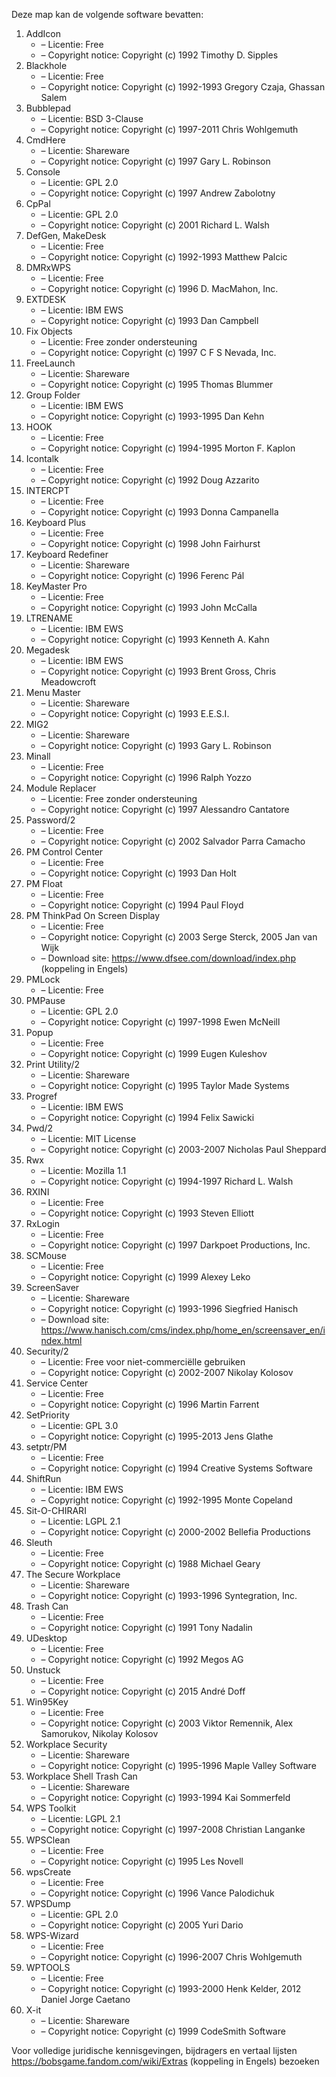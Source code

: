 ﻿Deze map kan de volgende software bevatten:

1. AddIcon
   - – Licentie: Free
   - – Copyright notice: Copyright (c) 1992 Timothy D. Sipples
3. Blackhole
   - – Licentie: Free
   - – Copyright notice: Copyright (c) 1992-1993 Gregory Czaja, Ghassan Salem
4. Bubblepad
   - – Licentie: BSD 3-Clause
   - – Copyright notice: Copyright (c) 1997-2011 Chris Wohlgemuth
5. CmdHere
   - – Licentie: Shareware
   - – Copyright notice: Copyright (c) 1997 Gary L. Robinson
6. Console
   - – Licentie: GPL 2.0
   - – Copyright notice: Copyright (c) 1997 Andrew Zabolotny
7. CpPal
   - – Licentie: GPL 2.0
   - – Copyright notice: Copyright (c) 2001 Richard L. Walsh
8. DefGen, MakeDesk
   - – Licentie: Free
   - – Copyright notice: Copyright (c) 1992-1993 Matthew Palcic
9. DMRxWPS
    - – Licentie: Free
    - – Copyright notice: Copyright (c) 1996 D. MacMahon, Inc.
10. EXTDESK
    - – Licentie: IBM EWS
    - – Copyright notice: Copyright (c) 1993 Dan Campbell
11. Fix Objects
    - – Licentie: Free zonder ondersteuning
    - – Copyright notice: Copyright (c) 1997 C F S Nevada, Inc.
12. FreeLaunch
    - – Licentie: Shareware
    - – Copyright notice: Copyright (c) 1995 Thomas Blummer
13. Group Folder
    - – Licentie: IBM EWS
    - – Copyright notice: Copyright (c) 1993-1995 Dan Kehn
14. HOOK
    - – Licentie: Free
    - – Copyright notice: Copyright (c) 1994-1995 Morton F. Kaplon
15. Icontalk
    - – Licentie: Free
    - – Copyright notice: Copyright (c) 1992 Doug Azzarito
16. INTERCPT
    - – Licentie: Free
    - – Copyright notice: Copyright (c) 1993 Donna Campanella
17. Keyboard Plus
    - – Licentie: Free
    - – Copyright notice: Copyright (c) 1998 John Fairhurst
18. Keyboard Redefiner
    - – Licentie: Shareware
    - – Copyright notice: Copyright (c) 1996 Ferenc Pál
19. KeyMaster Pro
    - – Licentie: Free
    - – Copyright notice: Copyright (c) 1993 John McCalla
20. LTRENAME
    - – Licentie: IBM EWS
    - – Copyright notice: Copyright (c) 1993 Kenneth A. Kahn
21. Megadesk
    - – Licentie: IBM EWS
    - – Copyright notice: Copyright (c) 1993 Brent Gross, Chris Meadowcroft
22. Menu Master
    - – Licentie: Shareware
    - – Copyright notice: Copyright (c) 1993 E.E.S.I.
23. MIG2
    - – Licentie: Shareware
    - – Copyright notice: Copyright (c) 1993 Gary L. Robinson
24. Minall
    - – Licentie: Free
    - – Copyright notice: Copyright (c) 1996 Ralph Yozzo
25. Module Replacer
    - – Licentie: Free zonder ondersteuning
    - – Copyright notice: Copyright (c) 1997 Alessandro Cantatore
26. Password/2
    - – Licentie: Free
    - – Copyright notice: Copyright (c) 2002 Salvador Parra Camacho
27. PM Control Center
    - – Licentie: Free
    - – Copyright notice: Copyright (c) 1993 Dan Holt
28. PM Float
    - – Licentie: Free
    - – Copyright notice: Copyright (c) 1994 Paul Floyd
29. PM ThinkPad On Screen Display
    - – Licentie: Free
    - – Copyright notice: Copyright (c) 2003 Serge Sterck, 2005 Jan van Wijk
    - – Download site: https://www.dfsee.com/download/index.php (koppeling in Engels)
30. PMLock
    - – Licentie: Free
31. PMPause
    - – Licentie: GPL 2.0
    - – Copyright notice: Copyright (c) 1997-1998 Ewen McNeill
32. Popup
    - – Licentie: Free
    - – Copyright notice: Copyright (c) 1999 Eugen Kuleshov
33. Print Utility/2
    - – Licentie: Shareware
    - – Copyright notice: Copyright (c) 1995 Taylor Made Systems
34. Progref
    - – Licentie: IBM EWS
    - – Copyright notice: Copyright (c) 1994 Felix Sawicki
35. Pwd/2
    - – Licentie: MIT License
    - – Copyright notice: Copyright (c) 2003-2007 Nicholas Paul Sheppard
36. Rwx
    - – Licentie: Mozilla 1.1
    - – Copyright notice: Copyright (c) 1994-1997 Richard L. Walsh
37. RXINI
    - – Licentie: Free
    - – Copyright notice: Copyright (c) 1993 Steven Elliott
38. RxLogin
    - – Licentie: Free
    - – Copyright notice: Copyright (c) 1997 Darkpoet Productions, Inc.
39. SCMouse
    - – Licentie: Free
    - – Copyright notice: Copyright (c) 1999 Alexey Leko
40. ScreenSaver
    - – Licentie: Shareware
    - – Copyright notice: Copyright (c) 1993-1996 Siegfried Hanisch
    - – Download site: https://www.hanisch.com/cms/index.php/home_en/screensaver_en/index.html
41. Security/2
    - – Licentie: Free voor niet-commerciëlle gebruiken
    - – Copyright notice: Copyright (c) 2002-2007 Nikolay Kolosov
42. Service Center
    - – Licentie: Free
    - – Copyright notice: Copyright (c) 1996 Martin Farrent
43. SetPriority
    - – Licentie: GPL 3.0
    - – Copyright notice: Copyright (c) 1995-2013 Jens Glathe
44. setptr/PM
    - – Licentie: Free
    - – Copyright notice: Copyright (c) 1994 Creative Systems Software
45. ShiftRun
    - – Licentie: IBM EWS
    - – Copyright notice: Copyright (c) 1992-1995 Monte Copeland
46. Sit-O-CHIRARI
    - – Licentie: LGPL 2.1
    - – Copyright notice: Copyright (c) 2000-2002 Bellefia Productions
47. Sleuth
    - – Licentie: Free
    - – Copyright notice: Copyright (c) 1988 Michael Geary
48. The Secure Workplace
    - – Licentie: Shareware
    - – Copyright notice: Copyright (c) 1993-1996 Syntegration, Inc.
49. Trash Can
    - – Licentie: Free
    - – Copyright notice: Copyright (c) 1991 Tony Nadalin
50. UDesktop
    - – Licentie: Free
    - – Copyright notice: Copyright (c) 1992 Megos AG
51. Unstuck
    - – Licentie: Free
    - – Copyright notice: Copyright (c) 2015 André Doff
52. Win95Key
    - – Licentie: Free
    - – Copyright notice: Copyright (c) 2003 Viktor Remennik, Alex Samorukov, Nikolay Kolosov
53. Workplace Security
    - – Licentie: Shareware
    - – Copyright notice: Copyright (c) 1995-1996 Maple Valley Software
54. Workplace Shell Trash Can
    - – Licentie: Shareware
    - – Copyright notice: Copyright (c) 1993-1994 Kai Sommerfeld
55. WPS Toolkit
    - – Licentie: LGPL 2.1
    - – Copyright notice: Copyright (c) 1997-2008 Christian Langanke
56. WPSClean
    - – Licentie: Free
    - – Copyright notice: Copyright (c) 1995 Les Novell
57. wpsCreate
    - – Licentie: Free
    - – Copyright notice: Copyright (c) 1996 Vance Palodichuk
58. WPSDump
    - – Licentie: GPL 2.0
    - – Copyright notice: Copyright (c) 2005 Yuri Dario
59. WPS-Wizard
    - – Licentie: Free
    - – Copyright notice: Copyright (c) 1996-2007 Chris Wohlgemuth
60. WPTOOLS
    - – Licentie: Free
    - – Copyright notice: Copyright (c) 1993-2000 Henk Kelder, 2012 Daniel Jorge Caetano
61. X-it
    - – Licentie: Shareware
    - – Copyright notice: Copyright (c) 1999 CodeSmith Software

Voor volledige juridische kennisgevingen, bijdragers en vertaal lijsten https://bobsgame.fandom.com/wiki/Extras (koppeling in Engels) bezoeken
